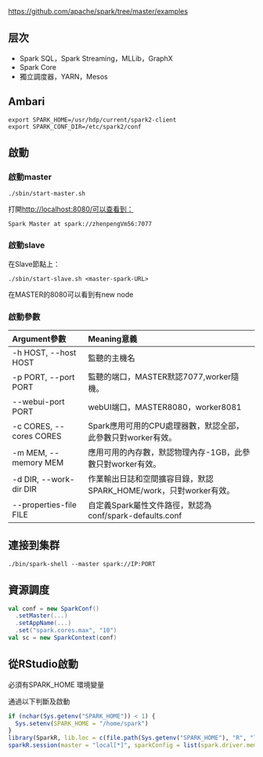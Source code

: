 
https://github.com/apache/spark/tree/master/examples

## 层次

* Spark SQL，Spark Streaming，MLLib，GraphX
* Spark Core
* 獨立調度器，YARN，Mesos


## Ambari

```
export SPARK_HOME=/usr/hdp/current/spark2-client
export SPARK_CONF_DIR=/etc/spark2/conf
```

## 啟動

### 啟動master

```text
./sbin/start-master.sh
```

打開[http://localhost:8080/可以查看到：](http://localhost:8080/可以查看到：)

```text
Spark Master at spark://zhenpengVm56:7077
```

### 啟動slave

在Slave節點上：

```text
./sbin/start-slave.sh <master-spark-URL>
```

在MASTER的8080可以看到有new node

### 啟動參數

| Argument參數 | Meaning意義 |
| :--- | :--- |
| -h HOST, --host HOST | 監聽的主機名 |
| -p PORT, --port PORT | 監聽的端口，MASTER默認7077,worker隨機。 |
| --webui-port PORT | webUI端口，MASTER8080，worker8081 |
| -c CORES, --cores CORES | Spark應用可用的CPU處理器數，默認全部，此參數只對worker有效。 |
| -m MEM, --memory MEM | 應用可用的內存數，默認物理內存-1GB，此參數只對worker有效。 |
| -d DIR, --work-dir DIR | 作業輸出日誌和空間擴容目錄，默認SPARK\_HOME/work，只對worker有效。 |
| --properties-file FILE | 自定義Spark屬性文件路徑，默認為conf/spark-defaults.conf |

## 連接到集群

```text
./bin/spark-shell --master spark://IP:PORT
```

## 資源調度

```scala
val conf = new SparkConf()
  .setMaster(...)
  .setAppName(...)
  .set("spark.cores.max", "10")
val sc = new SparkContext(conf)
```

## 從RStudio啟動

必須有SPARK\_HOME 環境變量

通過以下判斷及啟動

```r
if (nchar(Sys.getenv("SPARK_HOME")) < 1) {
  Sys.setenv(SPARK_HOME = "/home/spark")
}
library(SparkR, lib.loc = c(file.path(Sys.getenv("SPARK_HOME"), "R", "lib")))
sparkR.session(master = "local[*]", sparkConfig = list(spark.driver.memory = "2g"))
```

